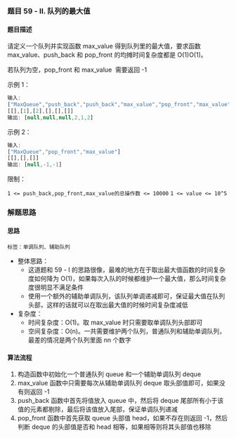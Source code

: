 ### 题目 59 - II. 队列的最大值
#### 题目描述
请定义一个队列并实现函数 max_value 得到队列里的最大值，要求函数 max_value、push_back 和 pop_front 的均摊时间复杂度都是 O(1)O(1)。

若队列为空，pop_front 和 max_value  需要返回 -1

示例 1：

```js
输入:
["MaxQueue","push_back","push_back","max_value","pop_front","max_value"]
[[],[1],[2],[],[],[]]
输出: [null,null,null,2,1,2]
```
示例 2：

```js
输入:
["MaxQueue","pop_front","max_value"]
[[],[],[]]
输出: [null,-1,-1]
```
限制：

`1 <= push_back,pop_front,max_value的总操作数 <= 10000`
`1 <= value <= 10^5`
### 解题思路
#### 思路
`标签：单调队列、辅助队列`
- 整体思路：
  - 这道题和 59 - I 的思路很像，最难的地方在于取出最大值函数的时间复杂度如何降为 O(1)，如果每次入队的时候都维护一个最大值，那么时间复杂度很明显不满足条件
  - 使用一个额外的辅助单调队列，该队列单调递减即可，保证最大值在队列头部，这样的话就可以在取出最大值的时候时间复杂度减低
- 复杂度：
  - 时间复杂度：O(1)。取 max_value 时只需要取单调队列头部即可
  - 空间复杂度：O(n)。一共需要维护两个队列，普通队列和辅助单调队列，最差的情况是两个队列里面 nn 个数字
#### 算法流程
1. 构造函数中初始化一个普通队列 queue 和一个辅助单调队列 deque
2. max_value 函数中只需要每次从辅助单调队列 deque 取头部值即可，如果没有则返回 -1
3. push_back 函数中首先将值放入 queue 中，然后将 deque 尾部所有小于该值的元素都剔除，最后将该值放入尾部，保证单调队列递减
4. pop_front 函数中首先获取 queue 头部值 head，如果不存在则返回 -1，然后判断 deque 的头部值是否和 head 相等，如果相等则将其头部值也移除